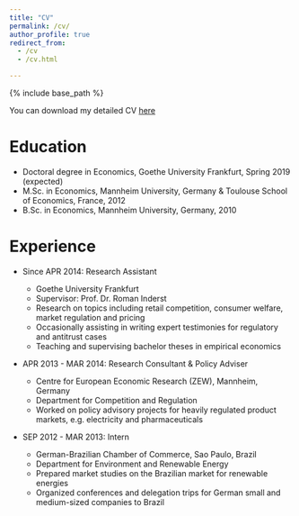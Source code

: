```yaml
---
title: "CV"
permalink: /cv/
author_profile: true
redirect_from:
  - /cv
  - /cv.html

---
```


{% include base_path %}


You can download my detailed CV [here](http://kotsche.github.io/files/CV_Homepage.pdf)


Education
======

* Doctoral degree in Economics, Goethe University Frankfurt, Spring 2019 (expected)
* M.Sc. in Economics, Mannheim University, Germany &
Toulouse School of Economics, France, 2012
* B.Sc. in Economics, Mannheim University, Germany, 2010

Experience
======
* Since  APR 2014: Research Assistant
  * Goethe University Frankfurt
  * Supervisor: Prof. Dr. Roman Inderst
  * Research on topics including retail competition, consumer welfare, market
    regulation and pricing
  * Occasionally assisting in writing expert testimonies for regulatory and antitrust cases 
  * Teaching and supervising bachelor theses in empirical economics


* APR 2013 - MAR 2014: Research Consultant & Policy Adviser
  * Centre for European Economic Research (ZEW),
    Mannheim, Germany
  * Department for Competition and Regulation
  * Worked on policy advisory projects for heavily regulated product markets, e.g.
    electricity and pharmaceuticals

* SEP 2012 - MAR 2013: Intern
  * German-Brazilian Chamber of Commerce, Sao Paulo, Brazil
  * Department for Environment and Renewable Energy
  * Prepared market studies on the Brazilian market for renewable
energies
  * Organized conferences and delegation trips for German small and
medium-sized companies to Brazil